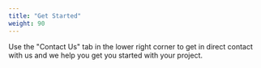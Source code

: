 ```yaml
---
title: "Get Started"
weight: 90
---
```


Use the "Contact Us" tab in the lower right corner to get in direct contact with us and we help you get you started with your project.
